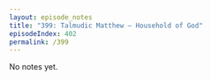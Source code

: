 ```yaml
---
layout: episode_notes
title: "399: Talmudic Matthew — Household of God"
episodeIndex: 402
permalink: /399
---
```

No notes yet.
